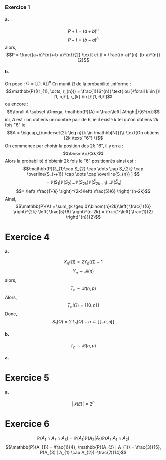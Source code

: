 ### Exercice 1
#### a.
$$P+I = (a+b)^{n}$$
$$P-I = (b-a)^{n}$$
alors, 
$$P = \frac{(a+b)^{n}+(b-a)^{n}}{2} \text{ et }I = \frac{(b-a)^{n}-(b-a)^{n}}{2}$$

#### b.
On pose : $\Omega = [\![1, 6]\!]^{n}$
On munit $\Omega$ de la probabilité uniforme : 
$$\mathbb{P}((r_{1}, \dots, r_{n})) = \frac{1}{6^{n}} \text{ ou }\forall k \in [\![1, n]\!], r_{k} \in [\![1, 6]\!]$$
ou encore : 
$$\forall A \subset \Omega, \mathbb{P}(A) = \frac{\left| A\right|}{6^{n}}$$
ici, $A$ est : on obtiens un nombre pair de $6$, ie il existe $k$ tel qu'on obtiens $2k$ fois "6"
ie 
$$A = \bigcup_{\underset{2k \leq n}{k \in \mathbb{N}}}\{ \text{On obtiens }2k \text{ "6"} \}$$
On commence par choisir la position des $2k$ "$6$", il y en a : 
$$\binom{n}{2k}$$
Alors la probabilité d'obtenir $2k$ fois le "$6$" positionnés ainsi est : 
$$\mathbb{P}(S_{1}\cap S_{2} \cap \dots \cap S_{2k} \cap \overline{S_{k+1}} \cap \dots \cap \overline{S_{n}} ) $$
$$= \mathbb{P}(S_{1})\mathbb{P}(S_{2})\dots \mathbb{P}(S_{2k})\mathbb{P}(\bar{S}_{2k+1})\dots \mathbb{P}(\bar{S}_{n})$$
$$= \left( \frac{1}{6} \right)^{2k}\left( \frac{5}{6} \right)^{n-2k}$$
Ainsi, 
$$\mathbb{P}(A) = \sum_{k \geq 0}\binom{n}{2k}\left( \frac{1}{6} \right)^{2k} \left( \frac{5}{6} \right)^{n-2k} = \frac{1-\left( \frac{1}{2} \right)^{n}}{2}$$

# Exercice 4
#### a.
$$X_{n}(\Omega) = 2Y_{n}(\Omega) -1$$
$$Y_{n} \sim \mathcal{B}(n)$$
alors, 
$$T_{n} \sim \mathcal{B}(n, p)$$
Alors, 
$$T_{n}(\Omega) = [\![0,n]\!]$$
Donc, 
$$S_{n}(\Omega) = 2T_{n}(\Omega) - n \subset [\![-n, n]\!]$$

#### b.
$$T_{n} \sim \mathcal{B}(n, p)$$

#### c.
$$$$


# Exercice 5
#### a.
$$\left| \mathcal{P}(E)\right| = 2^{n}$$





# Exercice 6
$$\mathbb{P}(A_{1} \cap A_{2} \cap A_{3}) = \mathbb{P}(A_{1})\mathbb{P}(A_{2} | A_{1}) \mathbb{P}(A_{3}| A_{1}\cap A_{2})$$
$$\mathbb{P}(A_{1}) = \frac{1}{4}, \mathbb{P}(A_{2} | A_{1}) = \frac{3}{15}, P(A_{3} | A_{1} \cap A_{2})=\frac{7}{14}$$

